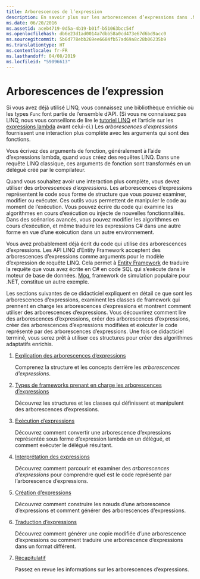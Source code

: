 ```yaml
---
title: Arborescences de l’expression
description: En savoir plus sur les arborescences d’expressions dans .NET Core et comment les utiliser pour représenter le code en tant que structures que vous pouvez examiner, modifier et exécuter.
ms.date: 06/20/2016
ms.assetid: aceb4719-0d5a-4b19-b01f-b51063bcc54f
ms.openlocfilehash: db6e23d1ad0014a7dbb58a0cd473e67d6bd9acc0
ms.sourcegitcommit: 5b6d778ebb269ee6684fb57ad69a8c28b06235b9
ms.translationtype: HT
ms.contentlocale: fr-FR
ms.lasthandoff: 04/08/2019
ms.locfileid: "59096613"
---
```

# <a name="expression-trees"></a>Arborescences de l’expression

Si vous avez déjà utilisé LINQ, vous connaissez une bibliothèque enrichie où les types `Func` font partie de l’ensemble d’API. (Si vous ne connaissez pas LINQ, nous vous conseillons de lire le [tutoriel LINQ](linq/index.md) et l’article sur les [expressions lambda](./programming-guide/statements-expressions-operators/lambda-expressions.md) avant celui-ci.) Les *arborescences d’expressions* fournissent une interaction plus complète avec les arguments qui sont des fonctions.

Vous écrivez des arguments de fonction, généralement à l’aide d’expressions lambda, quand vous créez des requêtes LINQ. Dans une requête LINQ classique, ces arguments de fonction sont transformés en un délégué créé par le compilateur. 

Quand vous souhaitez avoir une interaction plus complète, vous devez utiliser des *arborescences d’expressions*.
Les arborescences d’expressions représentent le code sous forme de structure que vous pouvez examiner, modifier ou exécuter. Ces outils vous permettent de manipuler le code au moment de l’exécution. Vous pouvez écrire du code qui examine les algorithmes en cours d’exécution ou injecte de nouvelles fonctionnalités. Dans des scénarios avancés, vous pouvez modifier les algorithmes en cours d’exécution, et même traduire les expressions C# dans une autre forme en vue d’une exécution dans un autre environnement.

Vous avez probablement déjà écrit du code qui utilise des arborescences d’expressions. Les API LINQ d’Entity Framework acceptent des arborescences d’expressions comme arguments pour le modèle d’expression de requête LINQ.
Cela permet à [Entity Framework](/ef/) de traduire la requête que vous avez écrite en C# en code SQL qui s’exécute dans le moteur de base de données. [Moq](https://github.com/Moq/moq), framework de simulation populaire pour .NET, constitue un autre exemple.

Les sections suivantes de ce didacticiel expliquent en détail ce que sont les arborescences d’expressions, examinent les classes de framework qui prennent en charge les arborescences d’expressions et montrent comment utiliser des arborescences d’expressions. Vous découvrirez comment lire des arborescences d’expressions, créer des arborescences d’expressions, créer des arborescences d’expressions modifiées et exécuter le code représenté par des arborescences d’expressions. Une fois ce didacticiel terminé, vous serez prêt à utiliser ces structures pour créer des algorithmes adaptatifs enrichis.

1. [Explication des arborescences d’expressions](expression-trees-explained.md)

    Comprenez la structure et les concepts derrière les *arborescences d’expressions*.
    
2. [Types de frameworks prenant en charge les arborescences d’expressions](expression-classes.md)
    
    Découvrez les structures et les classes qui définissent et manipulent des arborescences d’expressions.
    
3. [Exécution d’expressions](expression-trees-execution.md)

    Découvrez comment convertir une arborescence d’expressions représentée sous forme d’expression lambda en un délégué, et comment exécuter le délégué résultant.

4. [Interprétation des expressions](expression-trees-interpreting.md)

    Découvrez comment parcourir et examiner des *arborescences d’expressions* pour comprendre quel est le code représenté par l’arborescence d’expressions.

5. [Création d’expressions](expression-trees-building.md)

    Découvrez comment construire les nœuds d’une arborescence d’expressions et comment générer des arborescences d’expressions.

6. [Traduction d’expressions](expression-trees-translating.md)

    Découvrez comment générer une copie modifiée d’une arborescence d’expressions ou comment traduire une arborescence d’expressions dans un format différent.

7. [Récapitulatif](expression-trees-summary.md)

    Passez en revue les informations sur les arborescences d’expressions.
